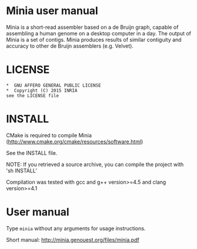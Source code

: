 # Minia user manual

Minia is a short-read assembler based on a de Bruijn graph, capable of assembling a human genome on a desktop computer in a day. The output of Minia is a set of contigs. Minia produces results of similar contiguity and accuracy to other de Bruijn assemblers (e.g. Velvet).

# LICENSE
	*  GNU AFFERO GENERAL PUBLIC LICENSE
	*  Copyright (C) 2015 INRIA
	see the LICENSE file

# INSTALL

CMake is required to compile Minia (http://www.cmake.org/cmake/resources/software.html)

See the INSTALL file.

NOTE: If you retrieved a source archive, you can compile the project with 'sh INSTALL’

Compilation was tested with gcc and g++ version>=4.5 and clang version>=4.1

# User manual	 

Type `minia` without any arguments for usage instructions.

Short manual: http://minia.genouest.org/files/minia.pdf
